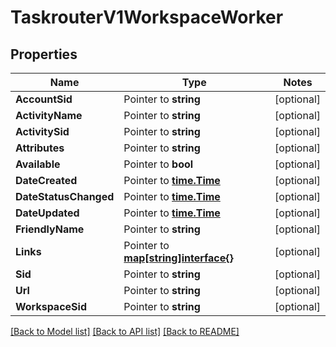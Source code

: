 # TaskrouterV1WorkspaceWorker

## Properties
Name | Type | Notes
------------ | ------------- | -------------
**AccountSid** | Pointer to **string** | [optional] 
**ActivityName** | Pointer to **string** | [optional] 
**ActivitySid** | Pointer to **string** | [optional] 
**Attributes** | Pointer to **string** | [optional] 
**Available** | Pointer to **bool** | [optional] 
**DateCreated** | Pointer to [**time.Time**](time.Time.md) | [optional] 
**DateStatusChanged** | Pointer to [**time.Time**](time.Time.md) | [optional] 
**DateUpdated** | Pointer to [**time.Time**](time.Time.md) | [optional] 
**FriendlyName** | Pointer to **string** | [optional] 
**Links** | Pointer to [**map[string]interface{}**](.md) | [optional] 
**Sid** | Pointer to **string** | [optional] 
**Url** | Pointer to **string** | [optional] 
**WorkspaceSid** | Pointer to **string** | [optional] 

[[Back to Model list]](../README.md#documentation-for-models) [[Back to API list]](../README.md#documentation-for-api-endpoints) [[Back to README]](../README.md)


